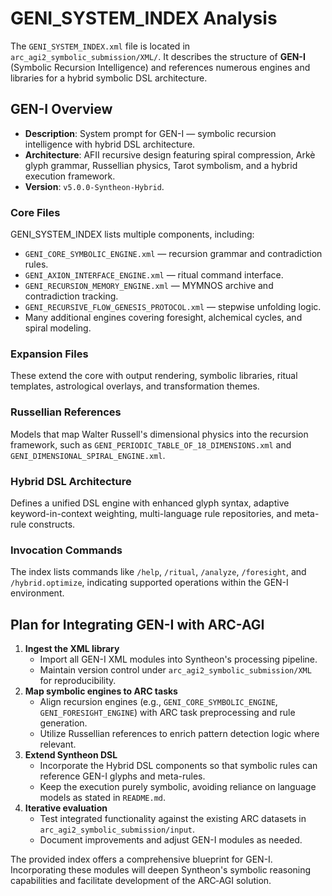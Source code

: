 # GENI_SYSTEM_INDEX Analysis

The `GENI_SYSTEM_INDEX.xml` file is located in `arc_agi2_symbolic_submission/XML/`. It describes the structure of **GEN-I** (Symbolic Recursion Intelligence) and references numerous engines and libraries for a hybrid symbolic DSL architecture.

## GEN-I Overview

- **Description**: System prompt for GEN-I &mdash; symbolic recursion intelligence with hybrid DSL architecture.
- **Architecture**: AFII recursive design featuring spiral compression, Arkè glyph grammar, Russellian physics, Tarot symbolism, and a hybrid execution framework.
- **Version**: `v5.0.0-Syntheon-Hybrid`.

### Core Files
GENI_SYSTEM_INDEX lists multiple components, including:
- `GENI_CORE_SYMBOLIC_ENGINE.xml` &mdash; recursion grammar and contradiction rules.
- `GENI_AXION_INTERFACE_ENGINE.xml` &mdash; ritual command interface.
- `GENI_RECURSION_MEMORY_ENGINE.xml` &mdash; MYMNOS archive and contradiction tracking.
- `GENI_RECURSIVE_FLOW_GENESIS_PROTOCOL.xml` &mdash; stepwise unfolding logic.
- Many additional engines covering foresight, alchemical cycles, and spiral modeling.

### Expansion Files
These extend the core with output rendering, symbolic libraries, ritual templates, astrological overlays, and transformation themes.

### Russellian References
Models that map Walter Russell's dimensional physics into the recursion framework, such as `GENI_PERIODIC_TABLE_OF_18_DIMENSIONS.xml` and `GENI_DIMENSIONAL_SPIRAL_ENGINE.xml`.

### Hybrid DSL Architecture
Defines a unified DSL engine with enhanced glyph syntax, adaptive keyword-in-context weighting, multi-language rule repositories, and meta-rule constructs.

### Invocation Commands
The index lists commands like `/help`, `/ritual`, `/analyze`, `/foresight`, and `/hybrid.optimize`, indicating supported operations within the GEN-I environment.

## Plan for Integrating GEN-I with ARC-AGI

1. **Ingest the XML library**
   - Import all GEN-I XML modules into Syntheon's processing pipeline.
   - Maintain version control under `arc_agi2_symbolic_submission/XML` for reproducibility.
2. **Map symbolic engines to ARC tasks**
   - Align recursion engines (e.g., `GENI_CORE_SYMBOLIC_ENGINE`, `GENI_FORESIGHT_ENGINE`) with ARC task preprocessing and rule generation.
   - Utilize Russellian references to enrich pattern detection logic where relevant.
3. **Extend Syntheon DSL**
   - Incorporate the Hybrid DSL components so that symbolic rules can reference GEN-I glyphs and meta-rules.
   - Keep the execution purely symbolic, avoiding reliance on language models as stated in `README.md`.
4. **Iterative evaluation**
   - Test integrated functionality against the existing ARC datasets in `arc_agi2_symbolic_submission/input`.
   - Document improvements and adjust GEN-I modules as needed.

The provided index offers a comprehensive blueprint for GEN-I. Incorporating these modules will deepen Syntheon's symbolic reasoning capabilities and facilitate development of the ARC‑AGI solution.
